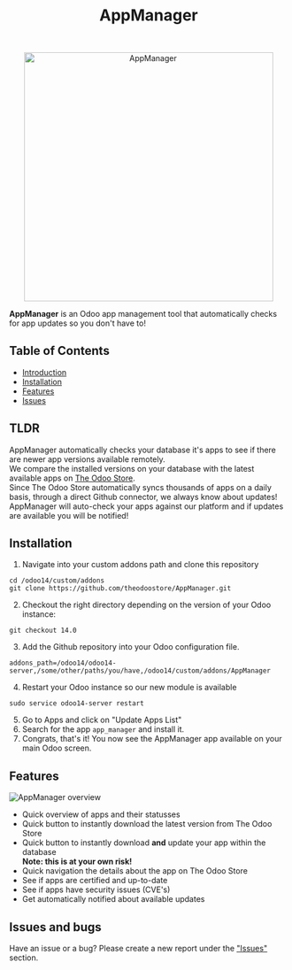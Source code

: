 <h1 align="center">AppManager</h1><br/>
<p align="center">
<a href="https://www.theodoostore.com/AppManager">
    <img alt="AppManager" title="AppManager" src="https://i.imgur.com/DVlt9CL.png" width="450">
  </a>
  </p>
<b>AppManager</b> is an Odoo app management tool that automatically checks for app updates so you don't have to!

## Table of Contents

- [Introduction](#TLDR)
- [Installation](#installation)
- [Features](#features)
- [Issues](#issues-and-bugs)

## TLDR
AppManager automatically checks your database it's apps to see if there are newer app versions available remotely.<br/>
We compare the installed versions on your database with the latest available apps on <a href="https://www.theodoostore.com" target="_blank">The Odoo Store</a>.<br/>
Since The Odoo Store automatically syncs thousands of apps on a daily basis, through a direct Github connector, we always know about updates!<br/>
AppManager will auto-check your apps against our platform and if updates are available you will be notified!

## Installation
1. Navigate into your custom addons path and clone this repository
```
cd /odoo14/custom/addons
git clone https://github.com/theodoostore/AppManager.git
```

2. Checkout the right directory depending on the version of your Odoo instance:
```
git checkout 14.0
```

3. Add the Github repository into your Odoo configuration file.
```
addons_path=/odoo14/odoo14-server,/some/other/paths/you/have,/odoo14/custom/addons/AppManager
```

4. Restart your Odoo instance so our new module is available
```
sudo service odoo14-server restart
```

5. Go to Apps and click on "Update Apps List"
6. Search for the app `app_manager` and install it.
7. Congrats, that's it! You now see the AppManager app available on your main Odoo screen.


## Features
<img alt="AppManager overview" title="AppManager overview" src="https://i.imgur.com/pM4JIUH.png">

- Quick overview of apps and their statusses
- Quick button to instantly download the latest version from The Odoo Store
- Quick button to instantly download <b>and</b> update your app within the database<br/> <b>Note: this is at your own risk!</b>
- Quick navigation the details about the app on The Odoo Store
- See if apps are certified and up-to-date
- See if apps have security issues (CVE's)
- Get automatically notified about available updates


## Issues and bugs
Have an issue or a bug? Please create a new report under the <a href="https://github.com/theodoostore/AppManager/issues">"Issues"</a> section.

